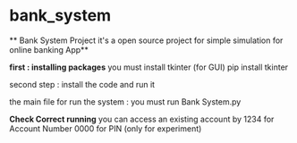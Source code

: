 # bank_system
** Bank System Project it's a open source project for simple simulation for online banking App**

**first :  installing  packages**
 you must install   tkinter  (for GUI)
pip install tkinter

 second step : install the code and run it 

the main file for run the system  : you must run Bank System.py 

**Check Correct running** 
you can access an existing account by 1234 for Account Number     0000 for PIN   (only for experiment)

